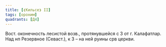 ```yaml
---
title: [❮Кильсе❯ II]
tags: [ороним]
quadrants: [Д4]
---
```


Вост. оконечность лесистой возв., протянувшейся с З от г. Калафатлар. Над нп
Резервное (Севаст.), к З – на ней руины срв церкви.
